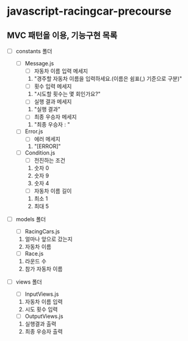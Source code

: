 # javascript-racingcar-precourse

## MVC 패턴을 이용, 기능구현 목록

- [ ] constants 폴더

  - [ ] Message.js
    - [ ] 자동차 이름 입력 메세지
    1. "경주할 자동차 이름을 입력하세요.(이름은 쉼표(,) 기준으로 구분)"
    - [ ] 횟수 입력 메세지
    1. "시도할 횟수는 몇 회인가요?"
    - [ ] 실행 결과 메세지
    1. "실행 결과"
    - [ ] 최종 우승자 메세지
    1. "최종 우승자 : "
  - [ ] Error.js
    - [ ] 에러 메세지
    1. "[ERROR]"
  - [ ] Condition.js
    - [ ] 전진하는 조건
    1. 숫자 0
    2. 숫자 9
    3. 숫자 4
    - [ ] 자동차 이름 길이
    1. 최소 1
    2. 최대 5

- [ ] models 폴더

  - [ ] RacingCars.js

  1. 얼마나 앞으로 갔는지
  2. 자동차 이름

  - [ ] Race.js

  1. 라운드 수
  2. 참가 자동차 이름

- [ ] views 폴더
  - [ ] InputViews.js
  1. 자동차 이름 입력
  2. 시도 횟수 입력
  - [ ] OutputViews.js
  1. 실행결과 출력
  2. 최종 우승자 출력
